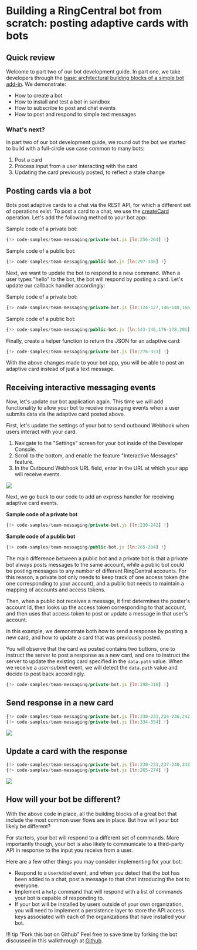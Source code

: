 # Building a RingCentral bot from scratch: posting adaptive cards with bots

## Quick review

Welcome to part two of our bot development guide. In part one, we take developers through the [basic architectural building blocks of a simple bot add-in](../walkthrough). We demonstrate:

* How to create a bot
* How to install and test a bot in sandbox
* How to subscribe to post and chat events
* How to post and respond to simple text messages

### What's next?

In part two of our bot development guide, we round out the bot we started to build with a full-circle use case common to many bots:

1. Post a card
2. Process input from a user interacting with the card
3. Updating the card previously posted, to reflect a state change

## Posting cards via a bot

Bots post adaptive cards to a chat via the REST API, for which a different set of operations exist. To post a card to a chat, we use the [createCard](https://developers.ringcentral.com/api-reference/Adaptive-Cards/createGlipAdaptiveCard) operation. Let's add the following method to your bot app:

Sample code of a private bot:
```js
{!> code-samples/team-messaging/private-bot.js [ln:256-264] !}
```

Sample code of a public bot:
```js
{!> code-samples/team-messaging/public-bot.js [ln:297-306] !}
```

Next, we want to update the bot to respond to a new command. When a user types "hello" to the bot, the bot will respond by posting a card. Let's update our callback handler accordingly:

Sample code of a private bot:
```js
{!> code-samples/team-messaging/private-bot.js [ln:124-127,146-148,166] !}
```

Sample code of a public bot:
```js
{!> code-samples/team-messaging/public-bot.js [ln:143-146,176-178,201] !}
```

Finally, create a helper function to return the JSON for an adaptive card:

```js
{!> code-samples/team-messaging/private-bot.js [ln:276-333] !}
```

With the above changes made to your bot app, you will be able to post an adaptive card instead of just a text message.

## Receiving interactive messaging events

Now, let's update our bot application again. This time we will add functionality to allow your bot to receive messaging events when a user submits data via the adaptive card posted above.

First, let's update the settings of your bot to send outbound Webhook when users interact with your card.

1. Navigate to the "Settings" screen for your bot inside of the Developer Console.
2. Scroll to the bottom, and enable the feature "Interactive Messages" feature.
3. In the Outbound Webhook URL field, enter in the URL at which your app will receive events.

<img class="img-fluid" style="max-width: 500px" src="../interactive-messages.png" >

Next, we go back to our code to add an express handler for receiving adaptive card events.

**Sample code of a private bot**

```js
{!> code-samples/team-messaging/private-bot.js [ln:230-242] !}
```

**Sample code of a public bot**

```js
{!> code-samples/team-messaging/public-bot.js [ln:265-284] !}
```

The main difference between a public bot and a private bot is that a private bot always posts messages to the same account, while a public bot could be posting messages to any number of different RingCentral accounts. For this reason, a private bot only needs to keep track of one access token (the one corresponding to your account), and a public bot needs to maintain a mapping of accounts and access tokens.

Then, when a public bot receives a message, it first determines the poster's account Id, then looks up the access token corresponding to that account, and then uses that access token to post or update a message in that user's account.

In this example, we demonstrate both how to send a response by posting a new card, and how to update a card that was previously posted.

You will observe that the card we posted contains two buttons, one to instruct the server to post a response as a new card, and one to instruct the server to update the existing card specified in the `data.path` value. When we receive a *user-submit* event, we will detect the `data.path` value and decide to post back accordingly.

```js
{!> code-samples/team-messaging/private-bot.js [ln:298-318] !}
```

## Send response in a new card

```js
{!> code-samples/team-messaging/private-bot.js [ln:230-231,234-236,242] !}
{!> code-samples/team-messaging/private-bot.js [ln:334-354] !}
```

<img class="img-fluid" src="../../manual/bot-send-card.png" >

## Update a card with the response

```js
{!> code-samples/team-messaging/private-bot.js [ln:230-231,237-240,242] !}
{!> code-samples/team-messaging/private-bot.js [ln:265-274] !}
```

<img class="img-fluid" src="../../manual/bot-update-card.png" >

## How will your bot be different?

With the above code in place, all the building blocks of a great bot that include the most common user flows are in place. But how will your bot likely be different?

For starters, your bot will respond to a different set of commands. More importantly though, your bot is also likely to communicate to a third-party API in response to the input you receive from a user.

Here are a few other things you may consider implementing for your bot:

* Respond to a `UserAdded` event, and when you detect that the bot has been added to a chat, post a message to that chat introducing the bot to everyone.
* Implement a `help` command that will respond with a list of commands your bot is capable of responding to.
* If your bot will be installed by users outside of your own organization, you will need to implement a persistence layer to store the API access keys associated with each of the organizations that have installed your bot.

!!! tip "Fork this bot on Github"
    Feel free to save time by forking the bot discussed in this walkthrough at [Github](https://github.com/ringcentral-tutorials/ringcentral-bot-nodejs-demo.git).
